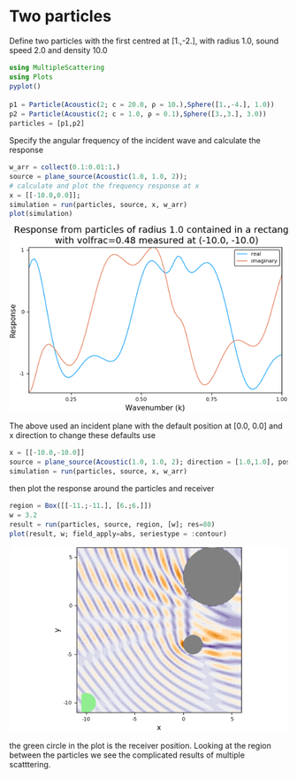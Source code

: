 # Two particles

Define two particles with the first centred at [1.,-2.], with radius 1.0, sound speed 2.0 and density 10.0
```julia
using MultipleScattering
using Plots
pyplot()

p1 = Particle(Acoustic(2; c = 20.0, ρ = 10.),Sphere([1.,-4.], 1.0))
p2 = Particle(Acoustic(2; c = 1.0, ρ = 0.1),Sphere([3.,3.], 3.0))
particles = [p1,p2]
```

Specify the angular frequency of the incident wave and calculate the response
```julia
w_arr = collect(0.1:0.01:1.)
source = plane_source(Acoustic(1.0, 1.0, 2));
# calculate and plot the frequency response at x
x = [[-10.0,0.0]];
simulation = run(particles, source, x, w_arr)
plot(simulation)
```
![Plot against frequency](plot_simulation.png)

The above used an incident plane with the default position at [0.0, 0.0] and x direction to change these defaults use
```julia
x = [[-10.0,-10.0]]
source = plane_source(Acoustic(1.0, 1.0, 2); direction = [1.0,1.0], position = [0.0,0.0]);
simulation = run(particles, source, x, w_arr)
```
then plot the response around the particles and receiver
```julia
region = Box([[-11.;-11.], [6.;6.]])
w = 3.2
result = run(particles, source, region, [w]; res=80)
plot(result, w; field_apply=abs, seriestype = :contour)
```
![Plot absolute value of wave field](plot_field.png)

the green circle in the plot is the receiver position. Looking at the region between the particles we see the complicated results of multiple scatttering.
